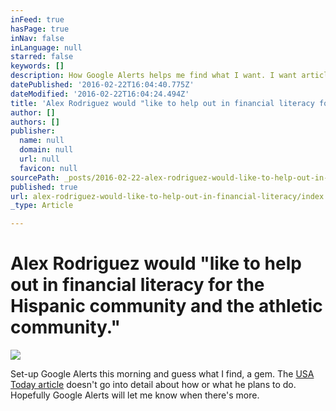 ```yaml
---
inFeed: true
hasPage: true
inNav: false
inLanguage: null
starred: false
keywords: []
description: How Google Alerts helps me find what I want. I want articles about financial literacy.
datePublished: '2016-02-22T16:04:40.775Z'
dateModified: '2016-02-22T16:04:24.494Z'
title: 'Alex Rodriguez would "like to help out in financial literacy for the Hispanic community and the athletic community."'
author: []
authors: []
publisher:
  name: null
  domain: null
  url: null
  favicon: null
sourcePath: _posts/2016-02-22-alex-rodriguez-would-like-to-help-out-in-financial-literacy.md
published: true
url: alex-rodriguez-would-like-to-help-out-in-financial-literacy/index.html
_type: Article

---
```

# Alex Rodriguez would "like to help out in financial literacy for the Hispanic community and the athletic community."
![](https://the-grid-user-content.s3-us-west-2.amazonaws.com/da037d17-8119-45ca-af91-36b79c054494.png)

Set-up Google Alerts this morning and guess what I find, a gem. The [USA Today article][0] doesn't go into detail about how or what he plans to do. Hopefully Google Alerts will let me know when there's more.

[0]: http://www.usatoday.com/story/sports/columnist/bob-nightengale/2016/02/22/alex-rodriguez-at-peace-biogenesis-babe-ruth-yankees/80721820/